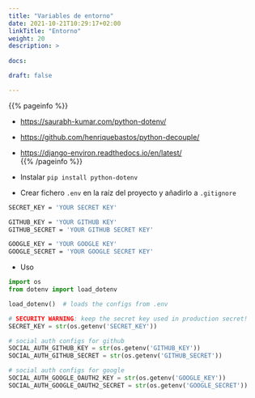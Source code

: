 ```yaml
---
title: "Variables de entorno"
date: 2021-10-21T10:29:17+02:00
linkTitle: "Entorno"
weight: 20
description: >
  
docs: 

draft: false

---
```


{{% pageinfo %}}
* https://saurabh-kumar.com/python-dotenv/
* https://github.com/henriquebastos/python-decouple/
* https://django-environ.readthedocs.io/en/latest/  
{{% /pageinfo %}}

* Instalar
`pip install python-dotenv`

* Crear fichero `.env` en la raíz del proyecto y añadirlo a `.gitignore` 

```sh
SECRET_KEY = 'YOUR SECRET KEY'

GITHUB_KEY = 'YOUR GITHUB KEY'
GITHUB_SECRET = 'YOUR GITHUB SECRET KEY'

GOOGLE_KEY = 'YOUR GOOGLE KEY'
GOOGLE_SECRET = 'YOUR GOOGLE SECRET KEY'
```
* Uso

```python
import os
from dotenv import load_dotenv

load_dotenv()  # loads the configs from .env

# SECURITY WARNING: keep the secret key used in production secret!
SECRET_KEY = str(os.getenv('SECRET_KEY'))

# social auth configs for github
SOCIAL_AUTH_GITHUB_KEY = str(os.getenv('GITHUB_KEY'))
SOCIAL_AUTH_GITHUB_SECRET = str(os.getenv('GITHUB_SECRET'))

# social auth configs for google
SOCIAL_AUTH_GOOGLE_OAUTH2_KEY = str(os.getenv('GOOGLE_KEY'))
SOCIAL_AUTH_GOOGLE_OAUTH2_SECRET = str(os.getenv('GOOGLE_SECRET'))
```